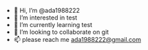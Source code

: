 - 👋 Hi, I’m @ada1988222
- 👀 I’m interested in test
- 🌱 I’m currently learning test
- 💞️ I’m looking to collaborate on git
- 📫 please reach me ada1988222@gmail.com

<!---
ada1988222/ada1988222 is a ✨ special ✨ repository because its `README.md` (this file) appears on your GitHub profile.
You can click the Preview link to take a look at your changes.
--->
